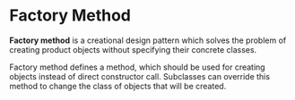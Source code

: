 # Factory Method

**Factory method** is a creational design pattern which solves the problem of creating product objects without specifying their concrete classes.

Factory method defines a method, which should be used for creating objects instead of direct constructor call. Subclasses can override this method to change the class of objects that will be created. 

